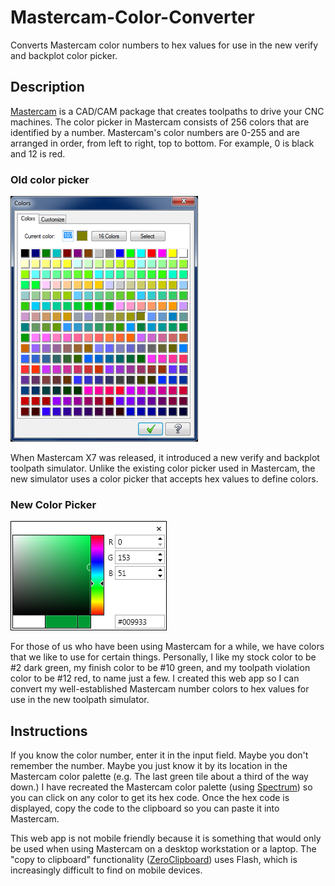 Mastercam-Color-Converter
============

Converts Mastercam color numbers to hex values for use in the new verify and backplot color picker.

## Description ##

[Mastercam](http://www.mastercam.com/en-us/ "Mastercam") is a CAD/CAM package that creates toolpaths to drive your CNC machines. The color picker in Mastercam consists of 256 colors that are identified by a number. Mastercam's color numbers are 0-255 and are arranged in order, from left to right, top to bottom. For example, 0 is black and 12 is red.

### Old color picker ###
![](images/mc-color-picker.png)


When Mastercam X7 was released, it introduced a new verify and backplot toolpath simulator. Unlike the existing color picker used in Mastercam, the new simulator uses a color picker that accepts hex values to define colors.
### New Color Picker ###

![](images/new-color-picker.png)


For those of us who have been using Mastercam for a while, we have colors that we like to use for certain things. Personally, I like my stock color to be #2 dark green, my finish color to be #10 green, and my toolpath violation color to be #12 red, to name just a few. I created this web app so I can convert my well-established Mastercam number colors to hex values for use in the new toolpath simulator.

## Instructions ##

If you know the color number, enter it in the input field. Maybe you don't remember the number. Maybe you just know it by its location in the Mastercam color palette (e.g. The last green tile about a third of the way down.) I have recreated the Mastercam color palette (using [Spectrum](https://github.com/bgrins/spectrum "Spectrum")) so you can click on any color to get its hex code. Once the hex code is displayed, copy the code to the clipboard so you can paste it into Mastercam.

This web app is not mobile friendly because it is something that would only be used when using Mastercam on a desktop workstation or a laptop. The "copy to clipboard" functionality ([ZeroClipboard](https://github.com/zeroclipboard/zeroclipboard "ZeroClipboard")) uses Flash, which is increasingly difficult to find on mobile devices.